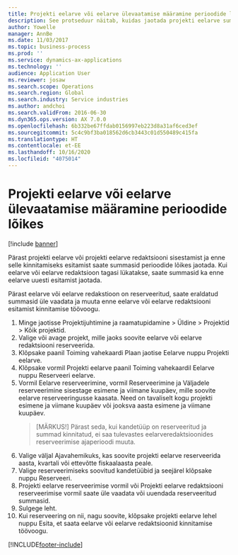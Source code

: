 ```yaml
---
title: Projekti eelarve või eelarve ülevaatamise määramine perioodide lõikes
description: See protseduur näitab, kuidas jaotada projekti eelarve summasid perioodide vahel.
author: Yowelle
manager: AnnBe
ms.date: 11/03/2017
ms.topic: business-process
ms.prod: ''
ms.service: dynamics-ax-applications
ms.technology: ''
audience: Application User
ms.reviewer: josaw
ms.search.scope: Operations
ms.search.region: Global
ms.search.industry: Service industries
ms.author: andchoi
ms.search.validFrom: 2016-06-30
ms.dyn365.ops.version: AX 7.0.0
ms.openlocfilehash: 6b332be67ffdab0156997eb223d8a31af6ced3ef
ms.sourcegitcommit: 5c4c9bf3ba018562d6cb3443c01d550489c415fa
ms.translationtype: HT
ms.contentlocale: et-EE
ms.lasthandoff: 10/16/2020
ms.locfileid: "4075014"
---
```

# <a name="allocate-a-project-budget-or-budget-revision-across-periods"></a>Projekti eelarve või eelarve ülevaatamise määramine perioodide lõikes

[!include [banner](../../includes/banner.md)]

Pärast projekti eelarve või projekti eelarve redaktsiooni sisestamist ja enne selle kinnitamiseks esitamist saate summasid perioodide lõikes jaotada. Kui eelarve või eelarve redaktsioon tagasi lükatakse, saate summasid ka enne eelarve uuesti esitamist jaotada. 

Pärast eelarve või eelarve redakstioon on reserveeritud, saate eraldatud summasid üle vaadata ja muuta enne eelarve või eelarve redaktsiooni esitamist kinnitamise töövoogu. 

1. Minge jaotisse Projektijuhtimine ja raamatupidamine > Üldine > Projektid > Kõik projektid. 
2. Valige või avage projekt, mille jaoks soovite eelarve või eelarve redaktsiooni reserveerida. 
3. Klõpsake paanil Toiming vahekaardi Plaan jaotise Eelarve nuppu Projekti eelarve. 
4. Klõpsake vormil Projekti eelarve paanil Toiming vahekaardil Eelarve nuppu Reserveeri eelarve. 
5. Vormil Eelarve reserveerimine, vormil Reserveerimine ja Väljadele reserveerimine sisestage esimene ja viimane kuupäev, mille soovite eelarve reserveeringusse kaasata. Need on tavaliselt kogu projekti esimene ja viimane kuupäev või jooksva aasta esimene ja viimane kuupäev.  
   > [MÄRKUS!] Pärast seda, kui kandetüüp on reserveeritud ja summad kinnitatud, ei saa tulevastes eelarveredaktsioonides reserveerimise ajaperioodi muuta. 
6. Valige väljal Ajavahemikuks, kas soovite projekti eelarve reserveerida aasta, kvartali või ettevõtte fiskaalaasta peale.
7. Valige reserveerimiseks soovitud kandetüübid ja seejärel klõpsake nuppu Reserveeri. 
8. Projekti eelarve reserveerimise vormil või Projekti eelarve redaktsiooni reserveerimise vormil saate üle vaadata või uuendada reserveeritud summasid. 
9. Sulgege leht.
10. Kui reserveering on nii, nagu soovite, klõpsake projekti eelarve lehel nuppu Esita, et saata eelarve või eelarve redaktsioonid kinnitamise töövoogu.  




[!INCLUDE[footer-include](../../includes/footer-banner.md)]